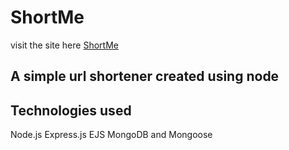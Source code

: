 # ShortMe

visit the site here <a href="www.shortme.cloud">ShortMe</a>

## A simple url shortener created using node

## Technologies used

  Node.js
  Express.js
  EJS
  MongoDB and Mongoose
